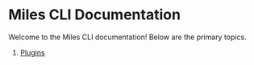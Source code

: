 # Miles CLI Documentation

Welcome to the Miles CLI documentation! Below are the primary topics.

1. [Plugins](plugins.md)
